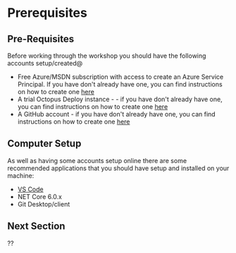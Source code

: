 # Prerequisites

## Pre-Requisites

Before working through the workshop you should have the following accounts setup/created@

* Free Azure/MSDN subscription with access to create an Azure Service Principal. If you have don't already have one, you can find instructions on how to create one [here](05_Azure_Sign_Up.md)
* A trial Octopus Deploy instance - - if you have don't already have one, you can find instructions on how to create one [here](04_Octopus_Deploy_Cloud_Sign_up.md)
* A GitHub account - if you have don't already have one, you can find instructions on how to create one [here](03_Github_Sign_up.md)

## Computer Setup

As well as having some accounts setup online there are some recommended applications that you should have setup and installed on your machine: 

* [VS Code]()
* NET Core 6.0.x
* Git Desktop/client


## Next Section

??